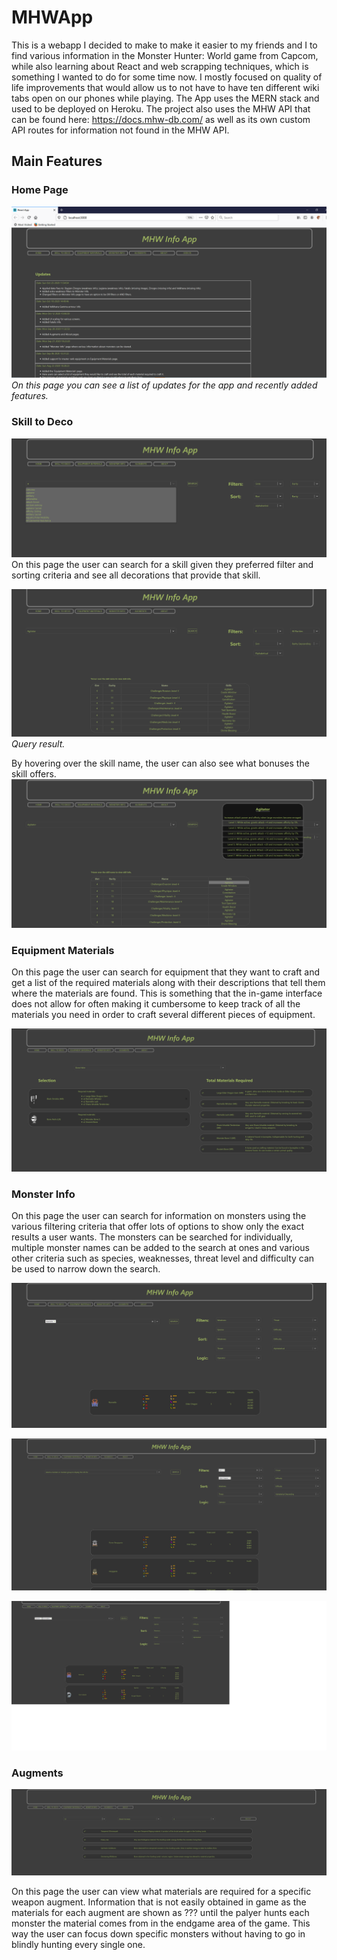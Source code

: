 # MHWApp
This is a webapp I decided to make to make it easier to my friends and I to find various information in the Monster Hunter: World game from Capcom, while also learning about React and web scrapping techniques, which is something I wanted to do for some time now. I mostly focused on quality of life improvements that would allow us to not have to have ten different wiki tabs open on our phones while playing. The App uses the MERN stack and used to be deployed on Heroku. The project also uses the MHW API that can be found here: https://docs.mhw-db.com/ as well as its own custom API routes for information not found in the MHW API.

## Main Features

### Home Page
![HomePage](./mhw-app/Screenshots/HomePage.png)</br>
*On this page you can see a list of updates for the app and recently added features.*</br>

### Skill to Deco
![SkillToDecoBase](./mhw-app/Screenshots/SkillToDecoBase1.png)</br>
On this page the user can search for a skill given they preferred filter and sorting criteria and see all decorations that provide that skill. </br>

![SkillToDecoResult](./mhw-app/Screenshots/SkillToDecoResult.png)</br>
*Query result.*</br>

By hovering over the skill name, the user can also see what bonuses the skill offers. </br>
![SkillToDecoHover](./mhw-app/Screenshots/SkillToDecoHover.png)</br>

### Equipment Materials
On this page the user can search for equipment that they want to craft and get a list of the required materials along with their descriptions that tell them where the materials are found. This is something that the in-game interface does not allow for often making it cumbersome to keep track of all the materials you need in order to craft several different pieces of equipment. </br>

![EquipmentMaterials](./mhw-app/Screenshots/EquipmentMaterials.png)</br>

### Monster Info
On this page the user can search for information on monsters using the various filtering criteria that offer lots of options to show only the exact results a user wants. The monsters can be searched for individually, multiple monster names can be added to the search at ones and various other criteria such as species, weaknesses, threat level and difficulty can be used to narrow down the search. </br>

![MonsterInfoSingle](./mhw-app/Screenshots/MonsterInfoSingle.png)</br>


![MonsterInfoMulti](./mhw-app/Screenshots/MonsterInfoMultiple.png)</br>

![MonsterInfoMulti2](./mhw-app/Screenshots/MonsterInfoMulti2.png)</br>


### Augments
![Augments](./mhw-app/Screenshots/Augments.png)</br>

On this page the user can view what materials are required for a specific weapon augment. Information that is not easily obtained in game as the materials for each augment are shown as ??? until the palyer hunts each monster the material comes from in the endgame area of the game. This way the user can focus down specific monsters without having to go in blindly hunting every single one. </br>
